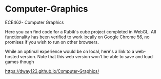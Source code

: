 # Computer-Graphics

ECE462- Computer Graphics

Here you can find code for a Rubik's cube project completed in WebGL. All functionality has been verified to work locally on Google Chrome 56, no promises if you wish to run on other browsers.

While an optimal experience would be on local, here's a link to a web-hosted version. Note that this web version won't be able to save and load games though

https://dway123.github.io/Computer-Graphics/
